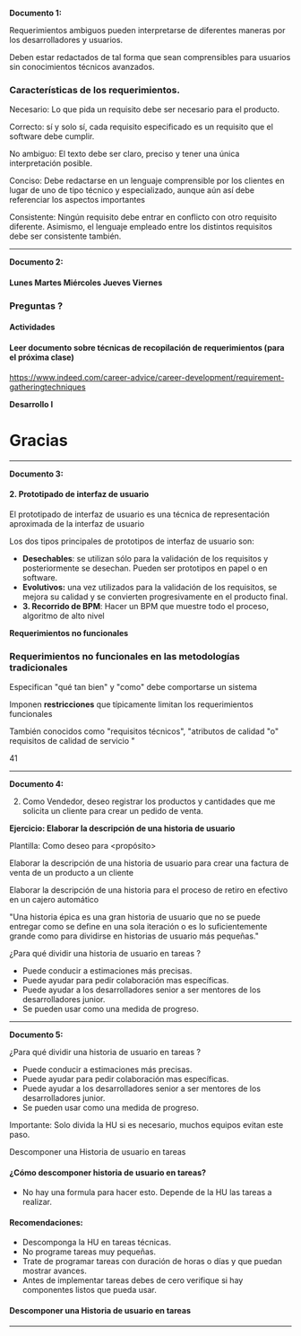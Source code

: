 **Documento 1:**

Requerimientos ambiguos pueden interpretarse de diferentes maneras por los desarrolladores y usuarios.

Deben estar redactados de tal forma que sean comprensibles para usuarios sin conocimientos técnicos avanzados.

### **Características de los requerimientos.**

Necesario: Lo que pida un requisito debe ser necesario para el producto.

Correcto: sí y solo sí, cada requisito especificado es un requisito que el software debe cumplir.

No ambiguo: El texto debe ser claro, preciso y tener una única interpretación posible.

Conciso: Debe redactarse en un lenguaje comprensible por los clientes en lugar de uno de tipo técnico y especializado, aunque aún así debe referenciar los aspectos importantes

Consistente: Ningún requisito debe entrar en conflicto con otro requisito diferente. Asimismo, el lenguaje empleado entre los distintos requisitos debe ser consistente también.

---

**Documento 2:**

#### Lunes Martes Miércoles Jueves Viernes

### **Preguntas ?**

#### **Actividades**

#### **Leer documento sobre técnicas de recopilación de requerimientos (para el próxima clase)**

https://www.indeed.com/career-advice/career-development/requirement-gatheringtechniques

**Desarrollo I**

# Gracias

---

**Documento 3:**

#### **2. Prototipado de interfaz de usuario**

El prototipado de interfaz de usuario es una técnica de representación aproximada de la interfaz de usuario

Los dos tipos principales de prototipos de interfaz de usuario son:

- **Desechables**: se utilizan sólo para la validación de los requisitos y posteriormente se desechan. Pueden ser prototipos en papel o en software.
- **Evolutivos:** una vez utilizados para la validación de los requisitos, se mejora su calidad y se convierten progresivamente en el producto final.
- **3. Recorrido de BPM**: Hacer un BPM que muestre todo el proceso, algoritmo de alto nivel

**Requerimientos no funcionales**

### **Requerimientos no funcionales en las metodologías tradicionales**

Especifican "qué tan bien" y "como" debe comportarse un sistema

Imponen **restricciones** que típicamente limitan los requerimientos funcionales

También conocidos como "requisitos técnicos", "atributos de calidad "o" requisitos de calidad de servicio "

41

---

**Documento 4:**

2. Como Vendedor, deseo registrar los productos y cantidades que me solicita un cliente para crear un pedido de venta.

**Ejercicio: Elaborar la descripción de una historia de usuario**

Plantilla: Como <Actor> deseo <tarea> para <propósito>

Elaborar la descripción de una historia de usuario para crear una factura de venta de un producto a un cliente

Elaborar la descripción de una historia para el proceso de retiro en efectivo en un cajero automático

"Una historia épica es una gran historia de usuario que no se puede entregar como se define en una sola iteración o es lo suficientemente grande como para dividirse en historias de usuario más pequeñas."

¿Para qué dividir una historia de usuario en tareas ?

- Puede conducir a estimaciones más precisas.
- Puede ayudar para pedir colaboración mas específicas.
- Puede ayudar a los desarrolladores senior a ser mentores de los desarrolladores junior.
- Se pueden usar como una medida de progreso.

---

**Documento 5:**

¿Para qué dividir una historia de usuario en tareas ?

- Puede conducir a estimaciones más precisas.
- Puede ayudar para pedir colaboración mas específicas.
- Puede ayudar a los desarrolladores senior a ser mentores de los desarrolladores junior.
- Se pueden usar como una medida de progreso.

Importante: Solo divida la HU si es necesario, muchos equipos evitan este paso.

Descomponer una Historia de usuario en tareas

#### **¿Cómo descomponer historia de usuario en tareas?**

- No hay una formula para hacer esto.
Depende de la HU las tareas a realizar.

#### **Recomendaciones:**

- Descomponga la HU en tareas técnicas.
- No programe tareas muy pequeñas.
- Trate de programar tareas con duración de horas o días y que puedan mostrar avances.
- Antes de implementar tareas debes de cero verifique si hay componentes listos que pueda usar.

#### Descomponer una Historia de usuario en tareas

---

